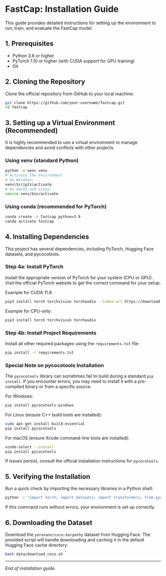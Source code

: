 # FastCap: Installation Guide

This guide provides detailed instructions for setting up the environment to run, train, and evaluate the FastCap model.

## 1. Prerequisites

* Python 3.8 or higher
* PyTorch 1.10 or higher (with CUDA support for GPU training)
* Git

## 2. Cloning the Repository

Clone the official repository from GitHub to your local machine:

```bash
git clone https://github.com/your-username/fastcap.git
cd fastcap
```

## 3. Setting up a Virtual Environment (Recommended)

It is highly recommended to use a virtual environment to manage dependencies and avoid conflicts with other projects.

### Using venv (standard Python)

```bash
python -m venv venv
# Activate the environment
# On Windows:
venv\Scripts\activate
# On macOS and Linux:
source venv/bin/activate
```

### Using conda (recommended for PyTorch)

```bash
conda create -n fastcap python=3.9
conda activate fastcap
```

## 4. Installing Dependencies

This project has several dependencies, including PyTorch, Hugging Face datasets, and pycocotools.

### Step 4a: Install PyTorch

Install the appropriate version of PyTorch for your system (CPU or GPU). Visit the official PyTorch website to get the correct command for your setup.

Example for CUDA 11.8:

```bash
pip3 install torch torchvision torchaudio --index-url https://download.pytorch.org/whl/cu118
```

Example for CPU-only:

```bash
pip3 install torch torchvision torchaudio
```

### Step 4b: Install Project Requirements

Install all other required packages using the `requirements.txt` file:

```bash
pip install -r requirements.txt
```

### Special Note on pycocotools Installation

The `pycocotools` library can sometimes fail to build during a standard `pip install`. If you encounter errors, you may need to install it with a pre-compiled binary or from a specific source.

For Windows:

```bash
pip install pycocotools-windows
```

For Linux (ensure C++ build tools are installed):

```bash
sudo apt-get install build-essential
pip install pycocotools
```

For macOS (ensure Xcode command-line tools are installed):

```bash
xcode-select --install
pip install pycocotools
```

If issues persist, consult the official installation instructions for `pycocotools`.

## 5. Verifying the Installation

Run a quick check by importing the necessary libraries in a Python shell:

```bash
python -c "import torch; import datasets; import transformers; from pycocoevalcap.cider.cider import Cider; print('All major libraries imported successfully!')"
```

If this command runs without errors, your environment is set up correctly.

## 6. Downloading the Dataset

Download the `yerevann/coco-karpathy` dataset from Hugging Face. The provided script will handle downloading and caching it in the default Hugging Face cache directory:

```bash
bash data/download_coco.sh
```

---

*End of installation guide.*
